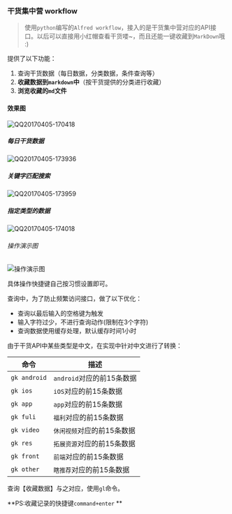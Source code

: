### 干货集中营 workflow

> 使用`python`编写的`Alfred workflow`，接入的是干货集中营对应的API接口。以后可以直接用小红帽查看干货喽~，而且还能一键收藏到`MarkDown`哦 :)

提供了以下功能：

1. 查询干货数据（每日数据，分类数据，条件查询等）
2. **收藏数据到`markdown`中**（按干货提供的分类进行收藏）
3. **浏览收藏的`md`文件**

#### 效果图

![QQ20170405-170418](http://onxvhxvw6.bkt.clouddn.com/image/gankworkflow/QQ20170405-170418.png)

##### 每日干货数据

![QQ20170405-173936](http://onxvhxvw6.bkt.clouddn.com/image/gankworkflow/QQ20170405-173936.png)

##### 关键字匹配搜索

![QQ20170405-173959](http://onxvhxvw6.bkt.clouddn.com/image/gankworkflow/QQ20170405-174018.png)

##### 指定类型的数据

![QQ20170405-174018](http://onxvhxvw6.bkt.clouddn.com/image/gankworkflow/QQ20170405-173959.png)



###### 操作演示图

![操作演示图](http://onxvhxvw6.bkt.clouddn.com/image/gankworkflow/QQ20170405-215925-HD.gif)

具体操作快捷键自己按习惯设置即可。

查询中，为了防止频繁访问接口，做了以下优化：

* 查询以最后输入的空格键为触发
* 输入字符过少，不进行查询动作(限制在3个字符)
* 查询数据使用缓存处理，默认缓存时间1小时

由于干货API中某些类型是中文，在实现中针对中文进行了转换：

| 命令           | 描述                 |
| ------------ | ------------------ |
| `gk android` | `android`对应的前15条数据 |
| `gk ios `    | `iOS`对应的前15条数据     |
| `gk app`     | `app`对应的前15条数据     |
| `gk fuli`    | `福利`对应的前15条数据      |
| `gk video`   | `休闲视频`对应的前15条数据    |
| `gk res`     | `拓展资源`对应的前15条数据    |
| `gk front`   | `前端`对应的前15条数据      |
| `gk other`   | `瞎推荐`对应的前15条数据     |

查询【收藏数据】与之对应，使用`gl`命令。

**PS:收藏记录的快捷键`command+enter` **

